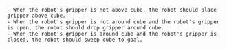 
    - When the robot's gripper is not above cube, the robot should place gripper above cube.
    - When the robot's gripper is not around cube and the robot's gripper is open, the robot should drop gripper around cube.
    - When the robot's gripper is around cube and the robot's gripper is closed, the robot should sweep cube to goal.
